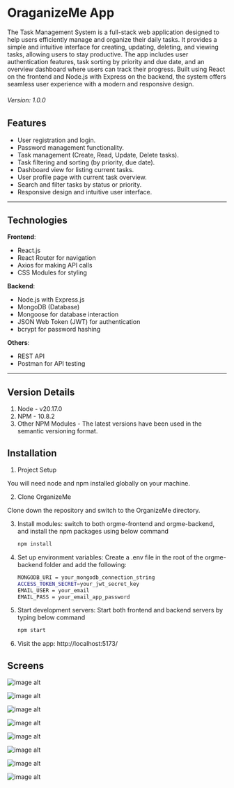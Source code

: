 # OraganizeMe App

The Task Management System is a full-stack web application designed to help users efficiently manage and organize their daily tasks. It provides a simple and intuitive interface for creating, updating, deleting, and viewing tasks, allowing users to stay productive. The app includes user authentication features, task sorting by priority and due date, and an overview dashboard where users can track their progress. Built using React on the frontend and Node.js with Express on the backend, the system offers seamless user experience with a modern and responsive design.

###### _Version: 1.0.0_

## Features

- User registration and login.
- Password management functionality.
- Task management (Create, Read, Update, Delete tasks).
- Task filtering and sorting (by priority, due date).
- Dashboard view for listing current tasks.
- User profile page with current task overview.
- Search and filter tasks by status or priority.
- Responsive design and intuitive user interface.

---

## Technologies

**Frontend**:

- React.js
- React Router for navigation
- Axios for making API calls
- CSS Modules for styling

**Backend**:

- Node.js with Express.js
- MongoDB (Database)
- Mongoose for database interaction
- JSON Web Token (JWT) for authentication
- bcrypt for password hashing

**Others**:

- REST API
- Postman for API testing

---

## Version Details

1. Node - v20.17.0
2. NPM - 10.8.2
3. Other NPM Modules - The latest versions have been used in the semantic versioning format.

## Installation

1. Project Setup

You will need node and npm installed globally on your machine.

2. Clone OrganizeMe

Clone down the repository and switch to the OrganizeMe directory.

3. Install modules:
   switch to both orgme-frontend and orgme-backend, and install the npm packages using below command
   ```bash
   npm install

4. Set up environment variables:
   Create a .env file in the root of the orgme-backend folder and add the following:

   ```bash
   MONGODB_URI = your_mongodb_connection_string
   ACCESS_TOKEN_SECRET=your_jwt_secret_key
   EMAIL_USER = your_email
   EMAIL_PASS = your_email_app_password

5. Start development servers:
   Start both frontend and backend servers by typing below command
   ```bash
   npm start

6. Visit the app:
   http://localhost:5173/

## Screens
![image alt](https://github.com/k-rashmina/OrganizeMe/blob/main/orgme-frontend/public/Screenshot%202024-12-25%20030951.png?raw=true)

![image alt](https://github.com/k-rashmina/OrganizeMe/blob/main/orgme-frontend/public/Screenshot%202024-12-25%20031035.png?raw=true)

![image alt](https://github.com/k-rashmina/OrganizeMe/blob/main/orgme-frontend/public/Screenshot%202024-12-25%20031115.png?raw=true)

![image alt](https://github.com/k-rashmina/OrganizeMe/blob/main/orgme-frontend/public/Screenshot%202024-12-25%20031137.png?raw=true)

![image alt](https://github.com/k-rashmina/OrganizeMe/blob/main/orgme-frontend/public/Screenshot%202024-12-25%20031226.png?raw=true)

![image alt](https://github.com/k-rashmina/OrganizeMe/blob/main/orgme-frontend/public/Screenshot%202024-12-25%20031254.png?raw=true)

![image alt](https://github.com/k-rashmina/OrganizeMe/blob/main/orgme-frontend/public/Screenshot%202024-12-25%20031334.png?raw=true)

![image alt](https://github.com/k-rashmina/OrganizeMe/blob/main/orgme-frontend/public/Screenshot%202024-12-25%20031415.png?raw=true)
